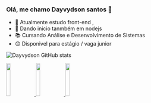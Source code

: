 ### Olá, me chamo Dayvydson santos 👋



- 🔭 Atualmente estudo front-end ,
- 🌱 Dando inicio tanmbém em nodejs
- 📚 Cursando Análise e Desenvolvimento de Sistemas
- 😊 Disponivel para estágio / vaga junior 

  
 ![Dayvydson GitHub stats](https://github-readme-stats.vercel.app/api?username=dayvydson-santos&theme=dark&show_icons=true)
  
<div>


 <a href="https://www.linkedin.com/in/dayvydson/" target="_black"> <img width="15%" src="https://img.shields.io/badge/LinkedIn-0077B5?style=for-the-badge&logo=linkedin&logoColor=white" target="_blank"> </a>         <a href="https://www.instagram.com/devisoon_/" target="_black"> <img width="15%" src="https://img.shields.io/badge/WhatsApp-25D366?style=for-the-badge&logo=whatsapp&logoColor=white" target="_blank"> </a>          <a href="https://wa.me/5583987048354?text=Ol%C3%A1.%20" target="_black"> <img width="15%" src="https://img.shields.io/badge/Instagram-E4405F?style=for-the-badge&logo=instagram&logoColor=white" target="_blank"> </a>

 
 
 

</div>

 


